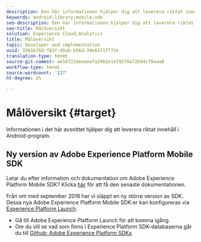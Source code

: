 ```yaml
---
description: Den här informationen hjälper dig att leverera riktat innehåll i Android-program.
keywords: android;library;mobile;sdk
seo-description: Den här informationen hjälper dig att leverera riktat innehåll i Android-program.
seo-title: Målöversikt
solution: Experience Cloud,Analytics
title: Målöversikt
topic: Developer and implementation
uuid: 3501b76d-f83f-45eb-b56d-39e64717772e
translation-type: tm+mt
source-git-commit: ae16f224eeaeefa29b2e1479270a72694c79aaa0
workflow-type: tm+mt
source-wordcount: '127'
ht-degree: 2%

---
```



# Målöversikt {#target}

Informationen i det här avsnittet hjälper dig att leverera riktat innehåll i Android-program.

## Ny version av Adobe Experience Platform Mobile SDK

Letar du efter information och dokumentation om Adobe Experience Platform Mobile SDK? Klicka [här](https://aep-sdks.gitbook.io/docs/) för att få den senaste dokumentationen.

Från om med september 2018 har vi släppt en ny större version av SDK. Dessa nya Adobe Experience Platform Mobile SDK:er kan konfigureras via [Experience Platform Launch](https://www.adobe.com/experience-platform/launch.html).

* Gå till Adobe Experience Platform Launch för att komma igång.
* Om du vill se vad som finns i Experience Platform SDK-databaserna går du till [Github: Adobe Experience Platform SDKs](https://github.com/Adobe-Marketing-Cloud/acp-sdks).
